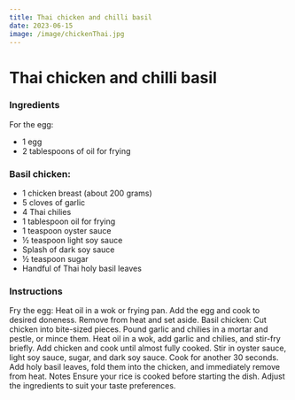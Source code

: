 ```yaml
---
title: Thai chicken and chilli basil
date: 2023-06-15
image: /image/chickenThai.jpg
---
```


# Thai chicken and chilli basil

### Ingredients

For the egg:

- 1 egg
- 2 tablespoons of oil for frying

### Basil chicken:

- 1 chicken breast (about 200 grams)
- 5 cloves of garlic
- 4 Thai chilies
- 1 tablespoon oil for frying
- 1 teaspoon oyster sauce
- ½ teaspoon light soy sauce
- Splash of dark soy sauce
- ½ teaspoon sugar
- Handful of Thai holy basil leaves

### Instructions

Fry the egg: Heat oil in a wok or frying pan. Add the egg and cook to desired doneness. Remove from heat and set aside.
Basil chicken:
Cut chicken into bite-sized pieces.
Pound garlic and chilies in a mortar and pestle, or mince them.
Heat oil in a wok, add garlic and chilies, and stir-fry briefly.
Add chicken and cook until almost fully cooked.
Stir in oyster sauce, light soy sauce, sugar, and dark soy sauce. Cook for another 30 seconds.
Add holy basil leaves, fold them into the chicken, and immediately remove from heat.
Notes
Ensure your rice is cooked before starting the dish.
Adjust the ingredients to suit your taste preferences.
